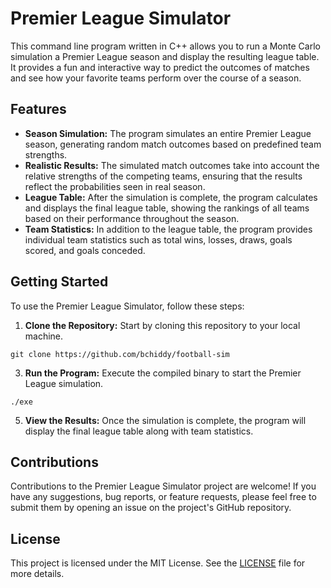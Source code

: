 # Premier League Simulator

This command line program written in C++ allows you to run a Monte Carlo simulation a Premier League season and display the resulting league table. It provides a fun and interactive way to predict the outcomes of matches and see how your favorite teams perform over the course of a season.

## Features

- **Season Simulation:** The program simulates an entire Premier League season, generating random match outcomes based on predefined team strengths.
- **Realistic Results:** The simulated match outcomes take into account the relative strengths of the competing teams, ensuring that the results reflect the probabilities seen in real season.
- **League Table:** After the simulation is complete, the program calculates and displays the final league table, showing the rankings of all teams based on their performance throughout the season.
- **Team Statistics:** In addition to the league table, the program provides individual team statistics such as total wins, losses, draws, goals scored, and goals conceded.

## Getting Started

To use the Premier League Simulator, follow these steps:

1. **Clone the Repository:** Start by cloning this repository to your local machine.

```git clone https://github.com/bchiddy/football-sim```

3. **Run the Program:** Execute the compiled binary to start the Premier League simulation.

```./exe```

5. **View the Results:** Once the simulation is complete, the program will display the final league table along with team statistics.

## Contributions

Contributions to the Premier League Simulator project are welcome! If you have any suggestions, bug reports, or feature requests, please feel free to submit them by opening an issue on the project's GitHub repository.

## License

This project is licensed under the MIT License. See the [LICENSE](LICENSE) file for more details.
